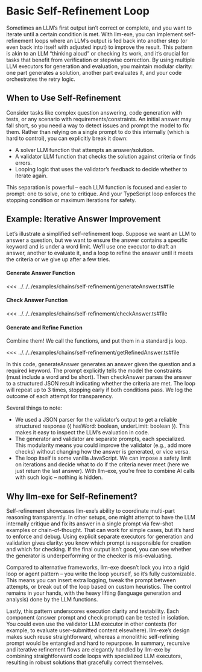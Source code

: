 # Basic Self-Refinement Loop

Sometimes an LLM’s first output isn’t correct or complete, and you want to iterate until a certain condition is met. With llm-exe, you can implement self-refinement loops where an LLM’s output is fed back into another step (or even back into itself with adjusted input) to improve the result. This pattern is akin to an LLM “thinking aloud” or checking its work, and it’s crucial for tasks that benefit from verification or stepwise correction. By using multiple LLM executors for generation and evaluation, you maintain modular clarity: one part generates a solution, another part evaluates it, and your code orchestrates the retry logic.

## When to Use Self-Refinement

Consider tasks like complex question answering, code generation with tests, or any scenario with requirements/constraints. An initial answer may fall short, so you need a way to detect issues and prompt the model to fix them. Rather than relying on a single prompt to do this internally (which is hard to control), you can explicitly break it down:

- A solver LLM function that attempts an answer/solution.
- A validator LLM function that checks the solution against criteria or finds errors.
- Looping logic that uses the validator’s feedback to decide whether to iterate again.

This separation is powerful – each LLM function is focused and easier to prompt: one to solve, one to critique. And your TypeScript loop enforces the stopping condition or maximum iterations for safety.

## Example: Iterative Answer Improvement

Let’s illustrate a simplified self-refinement loop. Suppose we want an LLM to answer a question, but we want to ensure the answer contains a specific keyword and is under a word limit. We’ll use one executor to draft an answer, another to evaluate it, and a loop to refine the answer until it meets the criteria or we give up after a few tries.

#### Generate Answer Function

<<< ../../../examples/chains/self-refinement/generateAnswer.ts#file

#### Check Answer Function

<<< ../../../examples/chains/self-refinement/checkAnswer.ts#file

#### Generate and Refine Function

Combine them! We call the functions, and put them in a standard js loop.

<<< ../../../examples/chains/self-refinement/getRefinedAnswer.ts#file

In this code, generateAnswer generates an answer given the question and a required keyword. The prompt explicitly tells the model the constraints (must include a word and be short). Then checkAnswer parses the answer to a structured JSON result indicating whether the criteria are met. The loop will repeat up to 3 times, stopping early if both conditions pass. We log the outcome of each attempt for transparency.

Several things to note:

- We used a JSON parser for the validator’s output to get a reliable structured response ({ hasWord: boolean, underLimit: boolean }). This makes it easy to inspect the LLM’s evaluation in code.
- The generator and validator are separate prompts, each specialized. This modularity means you could improve the validator (e.g., add more checks) without changing how the answer is generated, or vice versa.
- The loop itself is some vanilla JavaScript. We can impose a safety limit on iterations and decide what to do if the criteria never meet (here we just return the last answer). With llm-exe, you’re free to combine AI calls with such logic – nothing is hidden.

## Why llm-exe for Self-Refinement?

Self-refinement showcases llm-exe’s ability to coordinate multi-part reasoning transparently. In other setups, one might attempt to have the LLM internally critique and fix its answer in a single prompt via few-shot examples or chain-of-thought. That can work for simple cases, but it’s hard to enforce and debug. Using explicit separate executors for generation and validation gives clarity: you know which prompt is responsible for creation and which for checking. If the final output isn’t good, you can see whether the generator is underperforming or the checker is mis-evaluating.

Compared to alternative frameworks, llm-exe doesn’t lock you into a rigid loop or agent pattern – you write the loop yourself, so it’s fully customizable. This means you can insert extra logging, tweak the prompt between attempts, or break out of the loop based on custom heuristics. The control remains in your hands, with the heavy lifting (language generation and analysis) done by the LLM functions.

Lastly, this pattern underscores execution clarity and testability. Each component (answer prompt and check prompt) can be tested in isolation. You could even use the validator LLM executor in other contexts (for example, to evaluate user-submitted content elsewhere). llm-exe’s design makes such reuse straightforward, whereas a monolithic self-refining prompt would be entangled and hard to repurpose. In summary, recursive and iterative refinement flows are elegantly handled by llm-exe by combining straightforward code loops with specialized LLM executors, resulting in robust solutions that gracefully correct themselves.
